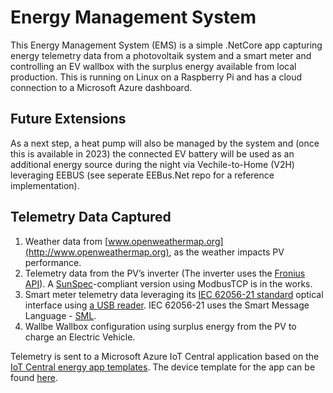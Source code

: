 # Energy Management System

This Energy Management System (EMS) is a simple .NetCore app capturing energy telemetry data from a photovoltaik system and a smart meter and controlling an EV wallbox with the surplus energy available from local production. This is running on Linux on a Raspberry Pi and has a cloud connection to a Microsoft Azure dashboard. 

## Future Extensions
As a next step, a heat pump will also be managed by the system and (once this is available in 2023) the connected EV battery will be used as an additional energy source during the night via Vechile-to-Home (V2H) leveraging EEBUS (see seperate EEBus.Net repo for a reference implementation).

## Telemetry Data Captured
1. Weather data from [www.openweathermap.org](http://www.openweathermap.org), as the weather impacts PV performance.
2. Telemetry data from the PV’s inverter (The inverter uses the [Fronius API](https://www.fronius.com/en/photovoltaics/products/all-products/system-monitoring/open-interfaces/fronius-solar-api-json-)). A [SunSpec](https://sunspec.org)-compliant version using ModbusTCP is in the works.
3. Smart meter telemetry data leveraging its [IEC 62056-21 standard](https://en.wikipedia.org/wiki/IEC_62056) optical interface using [a USB reader](https://shop.weidmann-elektronik.de/index.php?page=product&info=24). IEC 62056-21 uses the Smart Message Language - [SML](https://wiki.wireshark.org/SML).
4. Wallbe Wallbox configuration using surplus energy from the PV to charge an Electric Vehicle.

Telemetry is sent to a Microsoft Azure IoT Central application based on the [IoT Central energy app templates](https://apps.azureiotcentral.com/build/energy).
The device template for the app can be found [here](./PV-Monitor.json).

